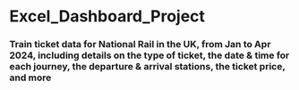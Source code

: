 # Excel_Dashboard_Project

<p><h3>Train ticket data for National Rail in the UK, from Jan to Apr 2024, including details on the type of ticket, the date & time for each journey, the departure & arrival stations, the ticket price, and more</h3></p>
